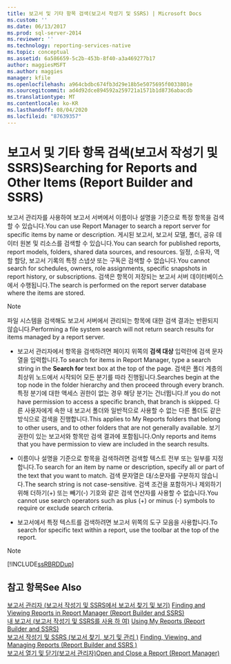 ```yaml
---
title: 보고서 및 기타 항목 검색(보고서 작성기 및 SSRS) | Microsoft Docs
ms.custom: ''
ms.date: 06/13/2017
ms.prod: sql-server-2014
ms.reviewer: ''
ms.technology: reporting-services-native
ms.topic: conceptual
ms.assetid: 6a586659-5c2b-453b-8f40-a3a469277b17
author: maggiesMSFT
ms.author: maggies
manager: kfile
ms.openlocfilehash: a964cbdbc674fb3d29e18b5e5075695f0033801e
ms.sourcegitcommit: ad4d92dce894592a259721a1571b1d8736abacdb
ms.translationtype: MT
ms.contentlocale: ko-KR
ms.lasthandoff: 08/04/2020
ms.locfileid: "87639357"
---
```

# <a name="searching-for-reports-and-other-items-report-builder--and-ssrs"></a><span data-ttu-id="4b1f6-102">보고서 및 기타 항목 검색(보고서 작성기 및 SSRS)</span><span class="sxs-lookup"><span data-stu-id="4b1f6-102">Searching for Reports and Other Items (Report Builder  and SSRS)</span></span>
  <span data-ttu-id="4b1f6-103">보고서 관리자를 사용하여 보고서 서버에서 이름이나 설명을 기준으로 특정 항목을 검색할 수 있습니다.</span><span class="sxs-lookup"><span data-stu-id="4b1f6-103">You can use Report Manager to search a report server for specific items by name or description.</span></span> <span data-ttu-id="4b1f6-104">게시된 보고서, 보고서 모델, 폴더, 공유 데이터 원본 및 리소스를 검색할 수 있습니다.</span><span class="sxs-lookup"><span data-stu-id="4b1f6-104">You can search for published reports, report models, folders, shared data sources, and resources.</span></span> <span data-ttu-id="4b1f6-105">일정, 소유자, 역할 할당, 보고서 기록의 특정 스냅샷 또는 구독은 검색할 수 없습니다.</span><span class="sxs-lookup"><span data-stu-id="4b1f6-105">You cannot search for schedules, owners, role assignments, specific snapshots in report history, or subscriptions.</span></span> <span data-ttu-id="4b1f6-106">검색은 항목이 저장되는 보고서 서버 데이터베이스에서 수행됩니다.</span><span class="sxs-lookup"><span data-stu-id="4b1f6-106">The search is performed on the report server database where the items are stored.</span></span>  
  
> [!NOTE]  
>  <span data-ttu-id="4b1f6-107">파일 시스템을 검색해도 보고서 서버에서 관리되는 항목에 대한 검색 결과는 반환되지 않습니다.</span><span class="sxs-lookup"><span data-stu-id="4b1f6-107">Performing a file system search will not return search results for items managed by a report server.</span></span>  
  
-   <span data-ttu-id="4b1f6-108">보고서 관리자에서 항목을 검색하려면 페이지 위쪽의 **검색 대상** 입력란에 검색 문자열을 입력합니다.</span><span class="sxs-lookup"><span data-stu-id="4b1f6-108">To search for items in Report Manager, type a search string in the **Search for** text box at the top of the page.</span></span> <span data-ttu-id="4b1f6-109">검색은 폴더 계층의 최상위 노드에서 시작되어 모든 분기를 따라 진행됩니다.</span><span class="sxs-lookup"><span data-stu-id="4b1f6-109">Searches begin at the top node in the folder hierarchy and then proceed through every branch.</span></span> <span data-ttu-id="4b1f6-110">특정 분기에 대한 액세스 권한이 없는 경우 해당 분기는 건너뜁니다.</span><span class="sxs-lookup"><span data-stu-id="4b1f6-110">If you do not have permission to access a specific branch, that branch is skipped.</span></span> <span data-ttu-id="4b1f6-111">다른 사용자에게 속한 내 보고서 폴더와 일반적으로 사용할 수 없는 다른 폴더도 같은 방식으로 검색을 진행합니다.</span><span class="sxs-lookup"><span data-stu-id="4b1f6-111">This applies to My Reports folders that belong to other users, and to other folders that are not generally available.</span></span> <span data-ttu-id="4b1f6-112">보기 권한이 있는 보고서와 항목만 검색 결과에 포함됩니다.</span><span class="sxs-lookup"><span data-stu-id="4b1f6-112">Only reports and items that you have permission to view are included in the search results.</span></span>  
  
-   <span data-ttu-id="4b1f6-113">이름이나 설명을 기준으로 항목을 검색하려면 검색할 텍스트 전부 또는 일부를 지정합니다.</span><span class="sxs-lookup"><span data-stu-id="4b1f6-113">To search for an item by name or description, specify all or part of the text that you want to match.</span></span> <span data-ttu-id="4b1f6-114">검색 문자열은 대/소문자를 구분하지 않습니다.</span><span class="sxs-lookup"><span data-stu-id="4b1f6-114">The search string is not case-sensitive.</span></span> <span data-ttu-id="4b1f6-115">검색 조건을 포함하거나 제외하기 위해 더하기(+) 또는 빼기(-) 기호와 같은 검색 연산자를 사용할 수 없습니다.</span><span class="sxs-lookup"><span data-stu-id="4b1f6-115">You cannot use search operators such as plus (+) or minus (-) symbols to require or exclude search criteria.</span></span>  
  
-   <span data-ttu-id="4b1f6-116">보고서에서 특정 텍스트를 검색하려면 보고서 위쪽의 도구 모음을 사용합니다.</span><span class="sxs-lookup"><span data-stu-id="4b1f6-116">To search for specific text within a report, use the toolbar at the top of the report.</span></span>  
  
> [!NOTE]  
>  [!INCLUDE[ssRBRDDup](../../includes/ssrbrddup-md.md)]  
  
## <a name="see-also"></a><span data-ttu-id="4b1f6-117">참고 항목</span><span class="sxs-lookup"><span data-stu-id="4b1f6-117">See Also</span></span>  
 <span data-ttu-id="4b1f6-118">[보고서 관리자 &#40;보고서 작성기 및 SSRS에서 보고서 찾기 및 보기&#41;](finding-and-viewing-reports-in-the-web-portal-report-builder-and-ssrs.md) </span><span class="sxs-lookup"><span data-stu-id="4b1f6-118">[Finding and Viewing Reports in Report Manager &#40;Report Builder and SSRS&#41;](finding-and-viewing-reports-in-the-web-portal-report-builder-and-ssrs.md) </span></span>  
 <span data-ttu-id="4b1f6-119">[내 보고서 &#40;보고서 작성기 및 SSRS를 사용 하 여&#41;](using-my-reports-report-builder-and-ssrs.md) </span><span class="sxs-lookup"><span data-stu-id="4b1f6-119">[Using My Reports &#40;Report Builder and SSRS&#41;](using-my-reports-report-builder-and-ssrs.md) </span></span>  
 <span data-ttu-id="4b1f6-120">[보고서 작성기 및 SSRS &#40;보고서 찾기, 보기 및 관리 &#41;](finding-viewing-and-managing-reports-report-builder-and-ssrs.md) </span><span class="sxs-lookup"><span data-stu-id="4b1f6-120">[Finding, Viewing, and Managing Reports &#40;Report Builder and SSRS &#41;](finding-viewing-and-managing-reports-report-builder-and-ssrs.md) </span></span>  
 [<span data-ttu-id="4b1f6-121">보고서 열기 및 닫기&#40;보고서 관리자&#41;</span><span class="sxs-lookup"><span data-stu-id="4b1f6-121">Open and Close a Report &#40;Report Manager&#41;</span></span>](../reports/open-and-close-a-report-report-manager.md)  
  
  
